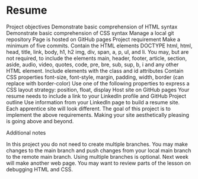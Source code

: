# Resume
Project objectives
Demonstrate basic comprehension of HTML syntax
Demonstrate basic comprehension of CSS syntax
Manage a local git repository
Page is hosted on GitHub pages
Project requirement
Make a minimum of five commits.
Contain the HTML elements DOCTYPE html, html, head, title, link, body, h1, h2 img, div, span, a, p, ul, and li. You may, but are not required, to include the elements main, header, footer, article, section, aside, audio, video, quotes, code, pre, bre, sub, sup, b, i and any other HTML element.
Include elements with the class and id attributes
Contain CSS properties font-size, font-style, margin, padding, width, border (can replace with border-color)
Use one of the following properties to express a CSS layout strategy: position, float, display
Host site on GitHub pages
Your resume needs to include a link to your LinkedIn profile and GitHub
Project outline
Use information from your LinkedIn page to build a resume site. Each apprentice site will look different. The goal of this project is to implement the above requirements. Making your site aesthetically pleasing is going above and beyond.

Additional notes

In this project you do not need to create multiple branches. You may make changes to the main branch and push changes from your local main branch to the remote main branch. Using multiple branches is optional.
Next week will make another web page.
You may want to review parts of the lesson on debugging HTML and CSS.